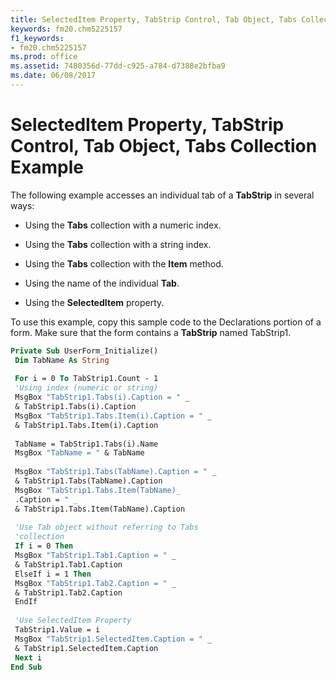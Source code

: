 ```yaml
---
title: SelectedItem Property, TabStrip Control, Tab Object, Tabs Collection Example
keywords: fm20.chm5225157
f1_keywords:
- fm20.chm5225157
ms.prod: office
ms.assetid: 7480356d-77dd-c925-a784-d7388e2bfba9
ms.date: 06/08/2017
---
```



# SelectedItem Property, TabStrip Control, Tab Object, Tabs Collection Example

The following example accesses an individual tab of a  **TabStrip** in several ways:



- Using the  **Tabs** collection with a numeric index.
    
- Using the  **Tabs** collection with a string index.
    
- Using the  **Tabs** collection with the **Item** method.
    
- Using the name of the individual  **Tab**.
    
- Using the  **SelectedItem** property.
    

To use this example, copy this sample code to the Declarations portion of a form. Make sure that the form contains a  **TabStrip** named TabStrip1.



```vb
Private Sub UserForm_Initialize() 
 Dim TabName As String 
 
 For i = 0 To TabStrip1.Count - 1 
 'Using index (numeric or string) 
 MsgBox "TabStrip1.Tabs(i).Caption = " _ 
 & TabStrip1.Tabs(i).Caption 
 MsgBox "TabStrip1.Tabs.Item(i).Caption = " _ 
 & TabStrip1.Tabs.Item(i).Caption 
 
 TabName = TabStrip1.Tabs(i).Name 
 MsgBox "TabName = " & TabName 
 
 MsgBox "TabStrip1.Tabs(TabName).Caption = " _ 
 & TabStrip1.Tabs(TabName).Caption 
 MsgBox "TabStrip1.Tabs.Item(TabName)_ 
 .Caption = " _ 
 & TabStrip1.Tabs.Item(TabName).Caption 
 
 'Use Tab object without referring to Tabs 
 'collection 
 If i = 0 Then 
 MsgBox "TabStrip1.Tab1.Caption = " _ 
 & TabStrip1.Tab1.Caption 
 ElseIf i = 1 Then 
 MsgBox "TabStrip1.Tab2.Caption = " _ 
 & TabStrip1.Tab2.Caption 
 EndIf 
 
 'Use SelectedItem Property 
 TabStrip1.Value = i 
 MsgBox "TabStrip1.SelectedItem.Caption = " _ 
 & TabStrip1.SelectedItem.Caption 
 Next i 
End Sub
```



